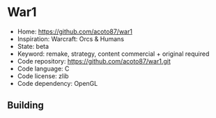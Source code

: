 # War1

- Home: https://github.com/acoto87/war1
- Inspiration: Warcraft: Orcs & Humans
- State: beta
- Keyword: remake, strategy, content commercial + original required
- Code repository: https://github.com/acoto87/war1.git
- Code language: C
- Code license: zlib
- Code dependency: OpenGL

## Building
